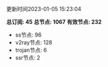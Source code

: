 更新时间2023-01-05 15:23:04

**总订阅: 45**
**总节点: 1067**
**有效节点: 232**
- ss节点: 96
- v2ray节点: 128
- trojan节点: 6
- ssr节点: 2
